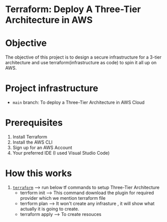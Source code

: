 # Terraform: Deploy A Three-Tier Architecture in AWS

# Objective
The objective of this project is to design a secure infrastructure for a 3-tier architecture and use terraform(infrastructure as code) to spin it all up on AWS.

# Project infrastructure
* `main` branch: To deploy a Three-Tier Architecture in AWS Cloud

# Prerequisites
1. Install Terraform
2. Install the AWS CLI
3. Sign up for an AWS Account
4. Your preferred IDE (I used Visual Studio Code)

# How this works
1. [`terraform`](terraform) --> run below tf commands to setup Three-Tier Architecture
      * terrform init --> This command download the plugin for required provider which we mention terraform file
      * terrform plan --> It won't create any infrasture , it will show what actually it is going to create.
      * terraform apply --> To create resouces
